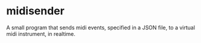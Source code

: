 # midisender

A small program that sends midi events, specified in a JSON file, to a virtual midi instrument, in realtime.
